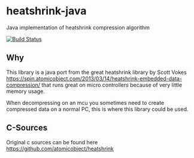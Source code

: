 # heatshrink-java
Java implementation of heatshrink compression algorithm

[![Build Status](https://travis-ci.org/sker65/heatshrink-java.svg?branch=master)](https://travis-ci.org/sker65/heatshrink-java)

## Why
This library is a java port from the great heatshrink library by Scott Vokes
https://spin.atomicobject.com/2013/03/14/heatshrink-embedded-data-compression/
that runs great on micro controllers because of very little memory usage.

When decompressing on an mcu you sometimes need to create compressed data on
a normal PC, this is where this library could be used.

## C-Sources
Original c sources can be found here https://github.com/atomicobject/heatshrink

